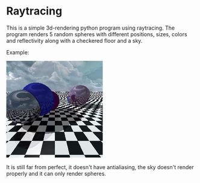 # Raytracing
This is a simple 3d-rendering python program using raytracing. The program renders 5 random spheres with different positions, sizes, colors and reflectivity along with a checkered floor and a sky.

Example:

![Example of render](https://github.com/Malthegudum/raytracing/blob/cbb5b3575a18e86ee8c995b85ed28c243b254b41/images/3denv.jpg)

It is still far from perfect, it doesn't have antialiasing, the sky doesn't render properly and it can only render spheres.
